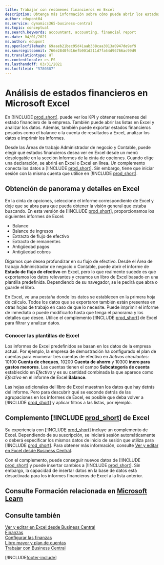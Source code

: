 ```yaml
---
title: Trabajar con resúmenes financieros en Excel
description: Obtenga más información sobre cómo puede abrir los estados financieros en Microsoft Excel desde Business Central, para un mejor análisis.
author: edupont04
ms.service: dynamics365-business-central
ms.topic: conceptual
ms.search.keywords: accountant, accounting, financial report
ms.date: 04/01/2021
ms.author: edupont
ms.openlocfilehash: 69aaeb21bec95d41aab338caa3013a0947de9ef9
ms.sourcegitcommit: 766e2840fd16efb901d211d7fa64d96766ac99d9
ms.translationtype: HT
ms.contentlocale: es-ES
ms.lasthandoff: 03/31/2021
ms.locfileid: "5780887"
---
```

# <a name="analyzing-financial-statements-in-microsoft-excel"></a>Análisis de estados financieros en Microsoft Excel

En [!INCLUDE [prod_short](includes/prod_short.md)], puede ver los KPI y obtener resúmenes del estado financiero de la empresa. También puede abrir las listas en Excel y analizar los datos. Además, también puede exportar estados financieros pesados como el balance o la cuenta de resultados a Excel, analizar los datos e imprimir los informes.  

Desde las Áreas de trabajo Administrador de negocio y Contable, puede elegir qué estados financieros desea ver en Excel desde un menú desplegable en la sección Informes de la cinta de opciones. Cuando elige una declaración, se abrirá en Excel o Excel en línea. Un complemento conecta los datos a [!INCLUDE [prod_short](includes/prod_short.md)]. Sin embargo, tiene que iniciar sesión con la misma cuenta que utilice en [!INCLUDE [prod_short](includes/prod_short.md)].  

## <a name="getting-the-overview-and-the-details-in-excel"></a>Obtención de panorama y detalles en Excel

En la cinta de opciones, seleccione el informe correspondiente de Excel y deje que se abra para que pueda obtener la visión general que estaba buscando. En esta versión de [!INCLUDE [prod_short](includes/prod_short.md)], proporcionamos los siguientes informes de Excel:

- Balance  
- Balance de ingresos  
- Extracto de flujo de efectivo  
- Extracto de remanentes  
- Antigüedad pagos  
- Antigüedad cobros  

Digamos que desea profundizar en su flujo de efectivo. Desde el Área de trabajo Administrador de negocio o Contable, puede abrir el informe de **Estado de flujo de efectivo** en Excel, pero lo que realmente sucede es que exportamos los datos relevantes y creamos un libro de Excel basado en una plantilla predefinida. Dependiendo de su navegador, se le pedirá que abra o guarde el libro.  

En Excel, ve una pestaña donde los datos se establecen en la primera hoja de cálculo. Todos los datos que se exportaron también están presentes en otras hojas de trabajo en caso de que lo necesite. Puede imprimir el informe de inmediato o puede modificarlo hasta que tenga el panorama y los detalles que desee. Utilice el complemento [!INCLUDE [prod_short](includes/prod_short.md)] de Excel para filtrar y analizar datos.  

### <a name="understanding-the-excel-templates"></a>Conocer las plantillas de Excel

Los informes de Excel predefinidos se basan en los datos de la empresa actual. Por ejemplo, la empresa de demostración ha configurado el plan de cuentas para enumerar tres cuentas de efectivo en *Activos circulantes*: 10100 **Cuenta de cheques**, 10200 **Cuenta de ahorro** y 10300 **inero para gastos menores**. Las cuentas tienen el campo **Subcategoría de cuenta** establecido en *Efectivo* y es su cantidad combinada la que aparece como *Efectivo* en el informe de Excel **Balance**.  

Las hojas adicionales del libro de Excel muestran los datos que hay detrás del informe. Pero para descubrir qué se esconde detrás de las agrupaciones en los informes de Excel, es posible que deba volver a [!INCLUDE [prod_short](includes/prod_short.md)] y aplicar filtros a las listas, por ejemplo.  

## <a name="the-prod_short-excel-add-in"></a>Complemento [!INCLUDE [prod_short](includes/prod_short.md)] de Excel

Su experiencia con [!INCLUDE [prod_short](includes/prod_short.md)] incluye un complemento de Excel. Dependiendo de su suscripción, se iniciará sesión automáticamente o deberá especificar los mismos datos de inicio de sesión que utiliza para [!INCLUDE [prod_short](includes/prod_short.md)]. Para obtener más información, consulte [Ver y editar en Excel desde Business Central](across-work-with-excel.md).  

Con el complemento, puede conseguir nuevos datos de [!INCLUDE [prod_short](includes/prod_short.md)] y puede insertar cambios a [!INCLUDE [prod_short](includes/prod_short.md)]. Sin embargo, la capacidad de insertar datos en la base de datos está desactivada para los informes financieros de Excel a la lista anterior.  

## <a name="see-related-training-at-microsoft-learn"></a>Consulte Formación relacionada en [Microsoft Learn](/learn/modules/configure-powerbi-excel-dynamics-365-business-central/index)

## <a name="see-also"></a>Consulte también

[Ver y editar en Excel desde Business Central](across-work-with-excel.md)  
[Finanzas](finance.md)  
[Configurar las finanzas](finance-setup-finance.md)  
[Libro mayor y plan de cuentas](finance-general-ledger.md)  
[Trabajar con Business Central](ui-work-product.md)  


[!INCLUDE[footer-include](includes/footer-banner.md)]